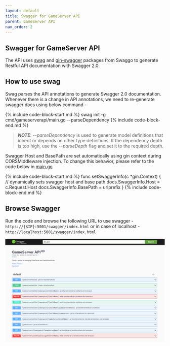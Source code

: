 ```yaml
---
layout: default
title: Swagger for GameServer API
parent: GameServer API
nav_order: 2
---
```


## Swagger for GameServer API

The API uses [swag](https://github.com/swaggo/swag) and [gin-swagger](https://github.com/swaggo/gin-swagger) packages from Swaggo to generate Restful API documentation with Swagger 2.0.

## How to use swag

Swag parses the API annotations to generate Swagger 2.0 documentation. Whenever there is a change in API annotations, we need to re-generate swagger docs using below command -

{% include code-block-start.md %}
swag init -g cmd/gameserverapi/main.go --parseDependency
{% include code-block-end.md %}

> **_NOTE_**: _--parseDependency_ is used to generate model definitions that inherit or depends on other type definitions. If the dependency depth is too high, use the _--parseDepth_ flag and set it to the required depth.

Swagger Host and BasePath are set automatically using gin context during CORSMiddleware injection. To change this behavior, please refer to the code below in [main.go](https://github.com/PlayFab/thundernetes/blob/main/cmd/gameserverapi/main.go)

{% include code-block-start.md %}
func setSwaggerInfo(c *gin.Context) {
 // dynamically sets swagger host and base path
 docs.SwaggerInfo.Host = c.Request.Host
 docs.SwaggerInfo.BasePath = urlprefix
}
{% include code-block-end.md %}

## Browse Swagger

Run the code and browse the following URL to use swagger -
`https://{$IP}:5001/swagger/index.html` or in case of localhost - `http://localhost:5001/swagger/index.html`

!["GameServer API Swagger"](../assets/images/gameserverapi_swagger.png "GameServer API Swagger")

